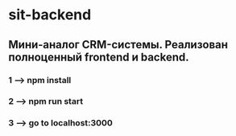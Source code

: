 # sit-backend
## Мини-аналог CRM-системы. Реализован полноценный frontend и backend.
### 1 --> npm install
### 2 --> npm run start
### 3 --> go to localhost:3000
